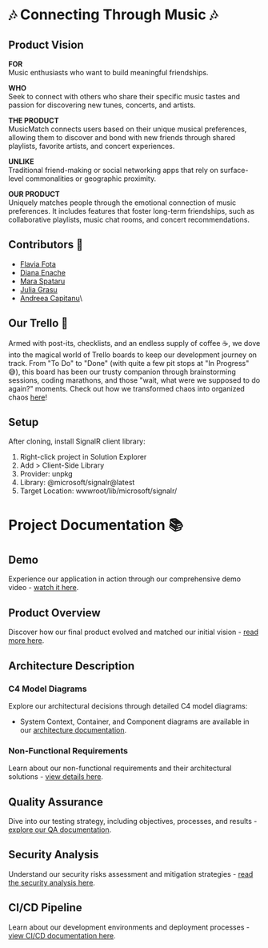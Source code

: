 # 🎶 Connecting Through Music 🎶

## Product Vision

**FOR**  
Music enthusiasts who want to build meaningful friendships.

**WHO**  
Seek to connect with others who share their specific music tastes and passion for discovering new tunes, concerts, and artists.

**THE PRODUCT**  
MusicMatch connects users based on their unique musical preferences, allowing them to discover and bond with new friends through shared playlists, favorite artists, and concert experiences.

**UNLIKE**  
Traditional friend-making or social networking apps that rely on surface-level commonalities or geographic proximity.

**OUR PRODUCT**  
Uniquely matches people through the emotional connection of music preferences. It includes features that foster long-term friendships, such as collaborative playlists, music chat rooms, and concert recommendations.


## Contributors 🎉

- [Flavia Fota](https://github.com/flaviaf7)
- [Diana Enache](https://github.com/DianaEnache)
- [Mara Spataru](https://github.com/mmara13)
- [Julia Grasu](https://github.com/JuliaG03)
- [Andreea Capitanu](https://github.com/CapitanuAndreea)\


## Our Trello 🎯

Armed with post-its, checklists, and an endless supply of coffee ☕, we dove into the magical world of Trello boards to keep our development journey on track. From "To Do" to "Done" (with quite a few pit stops at "In Progress" 😅), this board has been our trusty companion through brainstorming sessions, coding marathons, and those "wait, what were we supposed to do again?" moments. Check out how we transformed chaos into organized chaos [here](https://trello.com/b/faJf3xvU/codettes)!

## Setup
After cloning, install SignalR client library:
1. Right-click project in Solution Explorer
2. Add > Client-Side Library
3. Provider: unpkg
4. Library: @microsoft/signalr@latest
5. Target Location: wwwroot/lib/microsoft/signalr/

# Project Documentation 📚

## Demo
Experience our application in action through our comprehensive demo video - [watch it here](./demo.md).

## Product Overview
Discover how our final product evolved and matched our initial vision - [read more here](./product-overview.md).

## Architecture Description
### C4 Model Diagrams
Explore our architectural decisions through detailed C4 model diagrams:
- System Context, Container, and Component diagrams are available in our [architecture documentation](./c4-diagrams.md).

### Non-Functional Requirements
Learn about our non-functional requirements and their architectural solutions - [view details here](./Documentation/Non-Functional-Requirements(NFRs).pdf). 

## Quality Assurance
Dive into our testing strategy, including objectives, processes, and results - [explore our QA documentation](./Documentation/Quality-Assurance-Testing.pdf).

## Security Analysis
Understand our security risks assessment and mitigation strategies - [read the security analysis here](./Documentation/Security-Analysis.pdf).

## CI/CD Pipeline
Learn about our development environments and deployment processes - [view CI/CD documentation here](./Documentation/Environment-Configuration&Deployment.pdf).
